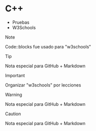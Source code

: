# C++

- Pruebas
- W3Schools

> [!NOTE]
> Code::blocks fue usado para "w3schools"

> [!TIP]
> Nota especial para GitHub + Markdown

> [!IMPORTANT]
> Organizar "w3schools" por lecciones

> [!WARNING]
> Nota especial para GitHub + Markdown

> [!CAUTION]
> Nota especial para GitHub + Markdown
